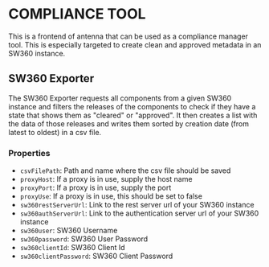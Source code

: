 # COMPLIANCE TOOL

This is a frontend of antenna that can be used as a compliance manager tool.
This is especially targeted to create clean and approved metadata in an SW360 instance.

## SW360 Exporter
The SW360 Exporter requests all components from a given SW360 instance and filters the releases of the components to check if they have a state that shows them as "cleared" or "approved".
It then creates a list with the data of those releases and writes them sorted by creation date (from latest to oldest) in a csv file.

### Properties
- `csvFilePath`: Path and name where the csv file should be saved
- `proxyHost`: If a proxy is in use, supply the host name
- `proxyPort`: If a proxy is in use, supply the port
- `proxyUse`: If a proxy is in use, this should be set to false
- `sw360restServerUrl`: Link to the rest server url of your SW360 instance
- `sw360authServerUrl`: Link to the authentication server url of your SW360 instance
- `sw360user`: SW360 Username
- `sw360password`: SW360 User Password
- `sw360clientId`: SW360 Client Id
- `sw360clientPassword`: SW360 Client Password
